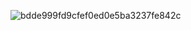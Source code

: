 ![bdde999fd9cfef0ed0e5ba3237fe842c](https://github.com/Pfolg/CLSS_1022/assets/166471137/a1601fb8-e3e7-4d68-bab3-8945e969f980)
